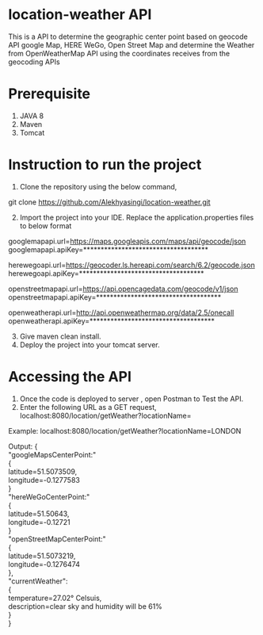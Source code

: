# location-weather API 
This is a API to determine the geographic center point based on geocode API google Map, HERE WeGo, Open Street Map and determine the Weather from OpenWeatherMap API using the coordinates receives from the geocoding APIs

# Prerequisite
1. JAVA 8<br/>
2. Maven<br/>
3. Tomcat<br/>

# Instruction to run the project
1. Clone the repository using the below command,

git clone https://github.com/Alekhyasingi/location-weather.git

2. Import the project into your IDE. Replace the application.properties files to below format


googlemapapi.url=https://maps.googleapis.com/maps/api/geocode/json
googlemapapi.apiKey=************************************

herewegoapi.url=https://geocoder.ls.hereapi.com/search/6.2/geocode.json
herewegoapi.apiKey=************************************



openstreetmapapi.url=https://api.opencagedata.com/geocode/v1/json
openstreetmapapi.apiKey=************************************


openweatherapi.url=http://api.openweathermap.org/data/2.5/onecall
openweatherapi.apiKey=************************************


3. Give maven clean install.<br/>
4. Deploy the project into your tomcat server.

# Accessing the API
1. Once the code is deployed to server , open Postman to Test the API.
2. Enter the following URL as a GET request,
  localhost:8080/location/getWeather?locationName=<Your Location>

Example:
localhost:8080/location/getWeather?locationName=LONDON

Output:
{<br/>
"googleMapsCenterPoint:"<br/>
{<br/>
 latitude=51.5073509,<br/>
 longitude=-0.1277583<br/>
}<br/>
"hereWeGoCenterPoint:"<br/>
{<br/>
 latitude=51.50643,<br/>
 longitude=-0.12721<br/>
}<br/>
"openStreetMapCenterPoint:"<br/>
{<br/>
 latitude=51.5073219,<br/>
 longitude=-0.1276474<br/>
},<br/>
 "currentWeather":<br/>
 { <br/>
 temperature=27.02° Celsuis,<br/>
 description=clear sky and humidity will be 61%<br/>
}<br/>
}




